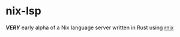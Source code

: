 # nix-lsp

***VERY*** early alpha of a Nix language server written in Rust using [rnix](https://gitlab.com/jD91mZM2/rnix)
